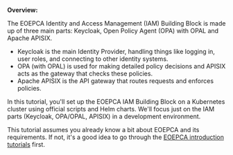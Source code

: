 
**Overview:** 

The EOEPCA Identity and Access Management (IAM) Building Block is made up of three main parts: Keycloak, Open Policy Agent (OPA) with OPAL and Apache APISIX. 

- Keycloak is the main Identity Provider, handling things like logging in, user roles, and connecting to other identity systems. 
- OPA (with OPAL) is used for making detailed policy decisions and APISIX acts as the gateway that checks these policies.
- Apache APISIX is the API gateway that routes requests and enforces policies.

In this tutorial, you'll set up the EOEPCA IAM Building Block on a Kubernetes cluster using official scripts and Helm charts. We'll focus just on the IAM parts (Keycloak, OPA/OPAL, APISIX) in a development environment.

This tutorial assumes you already know a bit about EOEPCA and its requirements. If not, it's a good idea to go through the [EOEPCA introduction tutorials](../intro) first.

